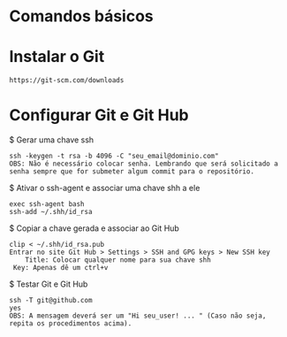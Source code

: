 # Comandos básicos

# Instalar o Git

	https://git-scm.com/downloads

# Configurar Git e Git Hub

 $ Gerar uma chave ssh
 
 	ssh -keygen -t rsa -b 4096 -C "seu_email@dominio.com"
	OBS: Não é necessário colocar senha. Lembrando que será solicitado a senha sempre que for submeter algum commit para o repositório.
	
 $ Ativar o ssh-agent e associar uma chave shh a ele
 
	exec ssh-agent bash
	ssh-add ~/.shh/id_rsa
	
 $ Copiar a chave gerada e associar ao Git Hub
 
	clip < ~/.shh/id_rsa.pub
	Entrar no site Git Hub > Settings > SSH and GPG keys > New SSH key
		Title: Colocar qualquer nome para sua chave shh
	 Key: Apenas dê um ctrl+v
	 
 $ Testar Git e Git Hub
 
	ssh -T git@github.com
	yes
	OBS: A mensagem deverá ser um "Hi seu_user! ... " (Caso não seja, repita os procedimentos acima).
